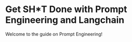 # Get SH\*T Done with Prompt Engineering and Langchain

Welcome to the guide on Prompt Engineering!
